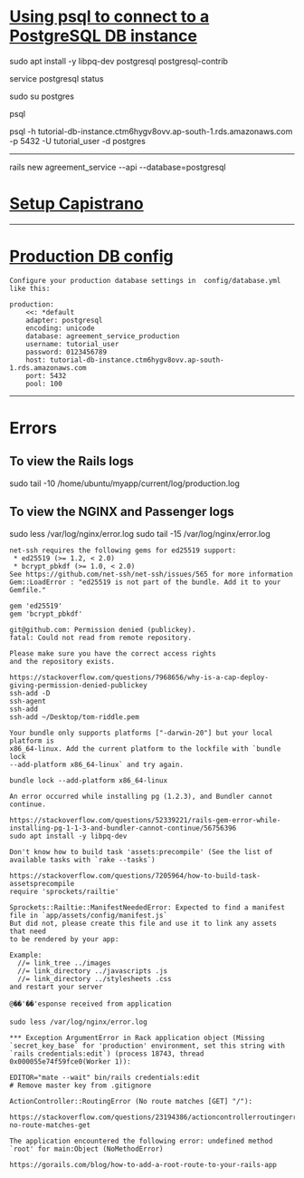 # [Using psql to connect to a PostgreSQL DB instance](https://docs.aws.amazon.com/AmazonRDS/latest/UserGuide/CHAP_GettingStarted.CreatingConnecting.PostgreSQL.html#CHAP_GettingStarted.Connecting.PostgreSQL.psql)

sudo apt install -y libpq-dev postgresql postgresql-contrib

service postgresql status

sudo su postgres

psql

psql -h tutorial-db-instance.ctm6hygv8ovv.ap-south-1.rds.amazonaws.com -p 5432 -U tutorial_user -d postgres

---
rails new agreement_service --api --database=postgresql
# [Setup Capistrano](./aws-rails-no_db_app-guide.md#:~:text=Setting%20Up%20Capistrano)

---
# [Production DB config](https://openclassrooms.com/en/courses/4567631-deploy-rails-applications/4794331-use-postgres-for-your-production-database)
```
Configure your production database settings in  config/database.yml  like this:

production:
    <<: *default
    adapter: postgresql
    encoding: unicode
    database: agreement_service_production
    username: tutorial_user
    password: 0123456789
    host: tutorial-db-instance.ctm6hygv8ovv.ap-south-1.rds.amazonaws.com
    port: 5432
    pool: 100
```

<!-- ---
### SSH into the server one last time and add our environment variables.
```
ssh -i Desktop/tom-riddle.pem ubuntu@1.2.3.4
mkdir /home/ubuntu/myapp
nano /home/ubuntu/myapp/.rbenv-vars
```
```
# For Postgres
DATABASE_URL=postgresql://deploy:PASSWORD@127.0.0.1/myapp

# For MySQL
DATABASE_URL=mysql2://deploy:$omeFancyPassword123@localhost/myapp

RAILS_MASTER_KEY=ohai
SECRET_KEY_BASE=1234567890

STRIPE_PUBLIC_KEY=x
STRIPE_PRIVATE_KEY=y
# etc...
``` -->


---
# Errors

## To view the Rails logs
sudo tail -10 /home/ubuntu/myapp/current/log/production.log
## To view the NGINX and Passenger logs
sudo less /var/log/nginx/error.log
sudo tail -15 /var/log/nginx/error.log

```
net-ssh requires the following gems for ed25519 support:
 * ed25519 (>= 1.2, < 2.0)
 * bcrypt_pbkdf (>= 1.0, < 2.0)
See https://github.com/net-ssh/net-ssh/issues/565 for more information
Gem::LoadError : "ed25519 is not part of the bundle. Add it to your Gemfile."

gem 'ed25519'
gem 'bcrypt_pbkdf'
```

```
git@github.com: Permission denied (publickey).
fatal: Could not read from remote repository.

Please make sure you have the correct access rights
and the repository exists.

https://stackoverflow.com/questions/7968656/why-is-a-cap-deploy-giving-permission-denied-publickey
ssh-add -D
ssh-agent
ssh-add
ssh-add ~/Desktop/tom-riddle.pem
```

```
Your bundle only supports platforms ["-darwin-20"] but your local platform is
x86_64-linux. Add the current platform to the lockfile with `bundle lock
--add-platform x86_64-linux` and try again.

bundle lock --add-platform x86_64-linux
```

```
An error occurred while installing pg (1.2.3), and Bundler cannot continue.

https://stackoverflow.com/questions/52339221/rails-gem-error-while-installing-pg-1-1-3-and-bundler-cannot-continue/56756396
sudo apt install -y libpq-dev
```

```
Don't know how to build task 'assets:precompile' (See the list of available tasks with `rake --tasks`)

https://stackoverflow.com/questions/7205964/how-to-build-task-assetsprecompile
require 'sprockets/railtie'

Sprockets::Railtie::ManifestNeededError: Expected to find a manifest file in `app/assets/config/manifest.js`
But did not, please create this file and use it to link any assets that need
to be rendered by your app:

Example:
  //= link_tree ../images
  //= link_directory ../javascripts .js
  //= link_directory ../stylesheets .css
and restart your server
```

```
@��'��'esponse received from application

sudo less /var/log/nginx/error.log

*** Exception ArgumentError in Rack application object (Missing `secret_key_base` for 'production' environment, set this string with `rails credentials:edit`) (process 18743, thread 0x000055e74f59fce0(Worker 1)):

EDITOR="mate --wait" bin/rails credentials:edit
# Remove master key from .gitignore
```

```
ActionController::RoutingError (No route matches [GET] "/"):

https://stackoverflow.com/questions/23194386/actioncontrollerroutingerror-no-route-matches-get
```

```
The application encountered the following error: undefined method `root' for main:Object (NoMethodError)

https://gorails.com/blog/how-to-add-a-root-route-to-your-rails-app
```